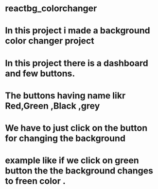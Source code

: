 # reactbg_colorchanger
# In this project i made a background color changer project
# In this project there is a dashboard and few buttons.
# The buttons having name likr Red,Green ,Black ,grey
# We have to just click on the  button for changing the background
# example like if we click on green button the  the background changes to freen color .
